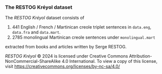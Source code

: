 ### The RESTOG Kréyol dataset

The *RESTOG Kréyol* dataset consists of 

1. 441 English / French / Martinican creole triplet sentences in `data.eng`, `data.fra` and `data.mart`.
2. 2785 monolingual Martinican creole sentences under `monolingual.mart`

extracted from books and articles written by Serge RESTOG.

*RESTOG Kréyol* © 2024 is licensed under Creative Commons Attribution-NonCommercial-ShareAlike 4.0 International. To view a copy of this license, visit https://creativecommons.org/licenses/by-nc-sa/4.0/